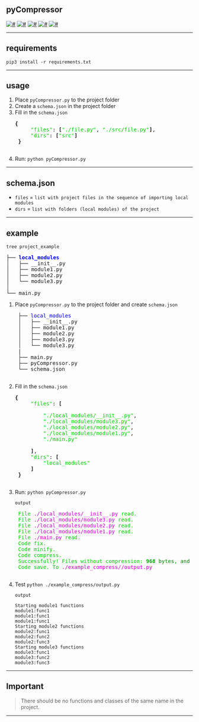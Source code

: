 
**pyCompressor**
---
[![#](https://img.shields.io/badge/zcxw-zelenka.guru-%232BAD72)](https://zelenka.guru/members/2977610/)
[![#](https://img.shields.io/badge/zcxw-telegram-%23259cd8)](https://zcxw_lolz.t.me/)
[![#](https://img.shields.io/github/license/zcxw-code/pyCompressor)](https://github.com/zcxw-code/pyCompressor/blob/main/LICENSE)
[![#](https://img.shields.io/github/stars/zcxw-code/pyCompressor)](#)
[![#](https://img.shields.io/github/forks/zcxw-code/pyCompressor)](https://github.com/zcxw-code/pyCompressor/fork)
___

## requirements

`pip3 install -r requirements.txt`
___
## usage
1. Place `pyCompressor.py` to the project folder
2. Create a `schema.json` in the project folder
3. Fill in the `schema.json`
    <pre><b>{</b>
        <font color="#00CD00">&quot;files&quot;</font>: <b>[</b><font color="#00CD00">&quot;./file.py&quot;</font>, <font color="#00CD00">&quot;./src/file.py&quot;</font><b>]</b>,
        <font color="#00CD00">&quot;dirs&quot;</font>: <b>[</b><font color="#00CD00">&quot;src&quot;</font><b>]</b>
    <b>}</b>
    </pre>
4. Run: `python pyCompressor.py`
    
___
## schema.json

* `files` = `list with project files in the sequence of importing local modules`
* `dirs` = `list with folders (local modules) of the project`
___
## example

`tree project_example`

<pre>
├── <font color="#0000FF"><b>local_modules</b></font>
│   ├── __init__.py
│   ├── module1.py
│   ├── module2.py
│   └── module3.py
│
└── main.py
</pre>

1. Place `pyCompressor.py` to the project folder and create `schema.json`
    <pre>
    ├── <font color="#0000FF">local_modules</b></font>
    │   ├── __init__.py
    │   ├── module1.py
    │   ├── module2.py
    │   ├── module3.py
    │   └── module3.py
    |
    ├── main.py
    ├── pyCompressor.py
    └── schema.json
    </pre>
2. Fill in the `schema.json`
    <pre><b>{</b>
        <font color="#00CD00">&quot;files&quot;</font>: <b>[</b>
            
            <font color="#00CD00">&quot;./local_modules/__init__.py&quot;</font>,
            <font color="#00CD00">&quot;./local_modules/module3.py&quot;</font>,
            <font color="#00CD00">&quot;./local_modules/module2.py&quot;</font>,
            <font color="#00CD00">&quot;./local_modules/module1.py&quot;</font>,
            <font color="#00CD00">&quot;./main.py&quot;</font>  
            
        <b>]</b>,
        <font color="#00CD00">&quot;dirs&quot;</font>: <b>[</b>
            <font color="#00CD00">&quot;local_modules&quot;</font>
        <b>]</b>
    <b>}</b>
    </pre>

3. Run: `python pyCompressor.py`
 
    `output`

    <pre>
    <font color="#00CD00">File </font><font color="#CD00CD">./local_modules/__init__.py</font><font color="#00CD00"> read.</font>
    <font color="#00CD00">File </font><font color="#CD00CD">./local_modules/module3.py</font><font color="#00CD00"> read.</font>
    <font color="#00CD00">File </font><font color="#CD00CD">./local_modules/module2.py</font><font color="#00CD00"> read.</font>
    <font color="#00CD00">File </font><font color="#CD00CD">./local_modules/module1.py</font><font color="#00CD00"> read.</font>
    <font color="#00CD00">File </font><font color="#CD00CD">./main.py</font><font color="#00CD00"> read.</font>
    <font color="#00CD00">Code fix.</font>
    <font color="#00CD00">Code minify.</font>
    <font color="#00CD00">Code compress.</font>
    <font color="#00CD00">Successfully! Files without compression: </font><font color="#00AA00"><b>968</b></font><font color="#008900"> bytes, and files compressed into a single file: </font><font color="#00AA00"><b>727</b></font><font color="#008900"> bytes.</font>
    <font color="#00CD00">Code save. To </font><font color="#CD00CD">./example_compress//output.py</font>
    </pre>
4. Test `python ./example_compress/output.py`

    `output`

    ```
    Starting module1 functions
    module1:func1
    module1:func1
    module1:func1
    Starting module2 functions
    module2:func1
    module2:func2
    module2:func3
    Starting module3 functions
    module3:func1
    module3:func2
    module3:func3
    ```
___

## Important

> There should be no functions and classes of the same name in the project.
___
